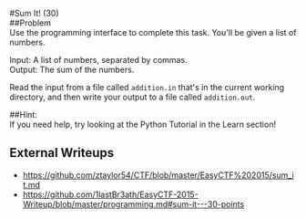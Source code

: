 #Sum It! (30)  
##Problem  
Use the programming interface to complete this task. You'll be given a list of numbers.  
  
Input: A list of numbers, separated by commas.  
Output: The sum of the numbers.  
  
Read the input from a file called `addition.in` that's in the current working directory, and then write your output to a file called `addition.out`.  
  
##Hint:  
If you need help, try looking at the Python Tutorial in the Learn section!  
  
## External Writeups  
* https://github.com/ztaylor54/CTF/blob/master/EasyCTF%202015/sum_it.md
* https://github.com/1lastBr3ath/EasyCTF-2015-Writeup/blob/master/programming.md#sum-it---30-points

